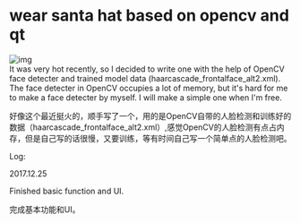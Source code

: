 # wear santa hat based on opencv and qt        
![img](https://github.com/WangHongshuo/Wear_santa_hat-opencv-qt/blob/master/README/Demo.gif)          
It was very hot recently, so I decided to write one with the help of OpenCV face detecter and trained model data (haarcascade_frontalface_alt2.xml). The face detecter in OpenCV occupies a lot of memory, but it's hard for me to make a face detecter by myself. I will make a simple one when I'm free.      

好像这个最近挺火的，顺手写了一个，用的是OpenCV自带的人脸检测和训练好的数据（haarcascade_frontalface_alt2.xml）,感觉OpenCV的人脸检测有点占内存，但是自己写的话很慢，又要训练，等有时间自己写一个简单点的人脸检测吧。       


Log:        

2017.12.25       

Finished basic function and UI.       

完成基本功能和UI。       
